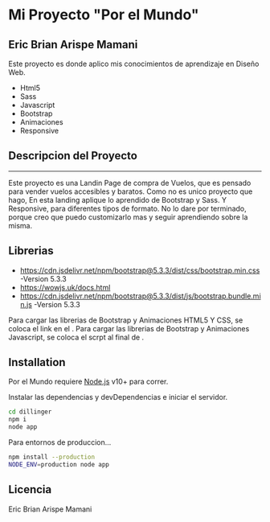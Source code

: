 # Mi Proyecto "Por el Mundo"
## Eric Brian Arispe Mamani

Este proyecto es donde aplico mis conocimientos de aprendizaje en Diseño Web.

- Html5
- Sass
- Javascript
- Bootstrap
- Animaciones
- Responsive

## Descripcion del Proyecto
***
Este proyecto es una Landin Page de compra de Vuelos, que es pensado para vender vuelos accesibles y baratos.
Como no es unico proyecto que hago, En esta landing aplique lo aprendido de Bootstrap y Sass.
Y Responsive, para diferentes tipos de formato.
No lo dare por terminado, porque creo que puedo customizarlo mas y seguir aprendiendo sobre la misma.

## Librerias

- https://cdn.jsdelivr.net/npm/bootstrap@5.3.3/dist/css/bootstrap.min.css -Version 5.3.3
- https://wowjs.uk/docs.html
- https://cdn.jsdelivr.net/npm/bootstrap@5.3.3/dist/js/bootstrap.bundle.min.js -Version 5.3.3

Para cargar las librerias de Bootstrap y Animaciones HTML5 Y CSS, se coloca el link en el <head></head>.
Para cargar las librerias de Bootstrap y Animaciones Javascript, se coloca el scrpt al final de <body></body>.

## Installation

Por el Mundo requiere [Node.js](https://nodejs.org/) v10+ para correr.

Instalar las dependencias y devDependencias e iniciar el servidor.

```sh
cd dillinger
npm i
node app
```

Para entornos de produccion...

```sh
npm install --production
NODE_ENV=production node app
```

## Licencia

Eric Brian Arispe Mamani
